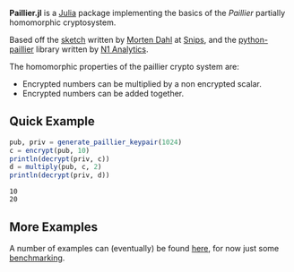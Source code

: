 **Paillier.jl** is a [Julia](http://julialang.org/) package implementing the basics of the *Paillier* 
partially homomorphic cryptosystem.

Based off the [sketch](https://github.com/snipsco/paillier-libraries-benchmarks/tree/master/julia-sketch) 
written by [Morten Dahl](https://github.com/mortendahl) at [Snips](https://snips.ai), and the 
[python-paillier](https://github.com/n1analytics/python-paillier) library written by 
[N1 Analytics](https://www.n1analytics.com).

The homomorphic properties of the paillier crypto system are:

* Encrypted numbers can be multiplied by a non encrypted scalar.
* Encrypted numbers can be added together.


## Quick Example

```julia
pub, priv = generate_paillier_keypair(1024)
c = encrypt(pub, 10)
println(decrypt(priv, c))
d = multiply(pub, c, 2)
println(decrypt(priv, d))
```

```text
10
20
```

## More Examples

A number of examples can (eventually) be found [here](./examples), for now just some 
[benchmarking](http://nbviewer.ipython.org/github/hardbyte/Paillier.jl/blob/master/examples/benchmarking.ipynb).
